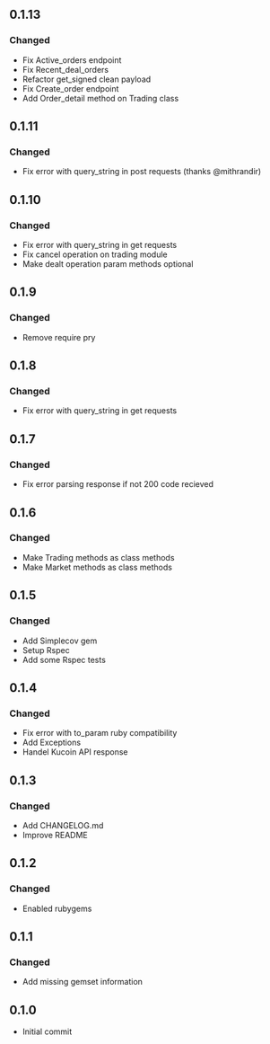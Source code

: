 ## 0.1.13

### Changed

- Fix Active_orders endpoint
- Fix Recent_deal_orders
- Refactor get_signed clean payload
- Fix Create_order endpoint
- Add Order_detail method on Trading class

## 0.1.11

### Changed

- Fix error with query_string in post requests (thanks @mithrandir)

## 0.1.10

### Changed

- Fix error with query_string in get requests
- Fix cancel operation on trading module
- Make dealt operation param methods optional

## 0.1.9

### Changed

- Remove require pry

## 0.1.8

### Changed

- Fix error with query_string in get requests

## 0.1.7

### Changed

- Fix error parsing response if not 200 code recieved

## 0.1.6

### Changed

- Make Trading methods as class methods
- Make Market methods as class methods

## 0.1.5

### Changed

- Add Simplecov gem
- Setup Rspec
- Add some Rspec tests

## 0.1.4

### Changed

- Fix error with to_param ruby compatibility
- Add Exceptions
- Handel Kucoin API response

## 0.1.3

### Changed

- Add CHANGELOG.md
- Improve README

## 0.1.2

### Changed

- Enabled rubygems

## 0.1.1

### Changed

- Add missing gemset information

## 0.1.0

- Initial commit
